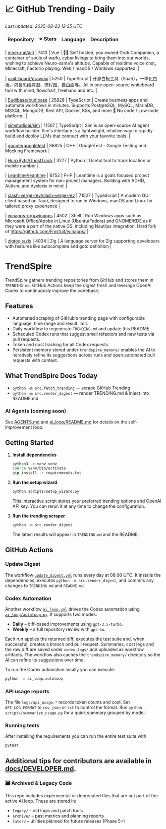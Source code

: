 <!-- TRENDING_START -->
# 📈 GitHub Trending - Daily

_Last updated: 2025-08-23 12:25 UTC_

| Repository | ⭐ Stars | Language | Description |
|------------|--------:|----------|-------------|

| [moeru-ai/airi](https://github.com/moeru-ai/airi) | 7413 | Vue | 💖🧸 Self hosted, you owned Grok Companion, a container of souls of waifu, cyber livings to bring them into our worlds, wishing to achieve Neuro-sama's altitude. Capable of realtime voice chat, Minecraft, Factorio playing. Web / macOS / Windows supported. |

| [plait-board/drawnix](https://github.com/plait-board/drawnix) | 5250 | TypeScript | 开源白板工具（SaaS），一体化白板，包含思维导图、流程图、自由画等。All in one open-source whiteboard tool with mind, flowchart, freehand and etc. |

| [Budibase/budibase](https://github.com/Budibase/budibase) | 25828 | TypeScript | Create business apps and automate workflows in minutes. Supports PostgreSQL, MySQL, MariaDB, MSSQL, MongoDB, Rest API, Docker, K8s, and more 🚀 No code / Low code platform.. |

| [simstudioai/sim](https://github.com/simstudioai/sim) | 11507 | TypeScript | Sim is an open-source AI agent workflow builder. Sim's interface is a lightweight, intuitive way to rapidly build and deploy LLMs that connect with your favorite tools. |

| [google/googletest](https://github.com/google/googletest) | 36825 | C++ | GoogleTest - Google Testing and Mocking Framework |

| [HunxByts/GhostTrack](https://github.com/HunxByts/GhostTrack) | 3277 | Python | Useful tool to track location or mobile number |

| [Leantime/leantime](https://github.com/Leantime/leantime) | 6752 | PHP | Leantime is a goals focused project management system for non-project managers. Building with ADHD, Autism, and dyslexia in mind. |

| [clash-verge-rev/clash-verge-rev](https://github.com/clash-verge-rev/clash-verge-rev) | 71527 | TypeScript | A modern GUI client based on Tauri, designed to run in Windows, macOS and Linux for tailored proxy experience |

| [winapps-org/winapps](https://github.com/winapps-org/winapps) | 4502 | Shell | Run Windows apps such as Microsoft Office/Adobe in Linux (Ubuntu/Fedora) and GNOME/KDE as if they were a part of the native OS, including Nautilus integration. Hard fork of https://github.com/Fmstrat/winapps/ |

| [zigtools/zls](https://github.com/zigtools/zls) | 4034 | Zig | A language server for Zig supporting developers with features like autocomplete and goto definition |
<!-- TRENDING_END -->

# TrendSpire

TrendSpire gathers trending repositories from GitHub and stores them in `TRENDING.md`. GitHub Actions keep the digest fresh and leverage OpenAI Codex to continuously improve the codebase.

## Features

- Automated scraping of GitHub's trending page with configurable language, time range and result limit.
- Daily workflow to regenerate `TRENDING.md` and update this README.
- Scheduled Codex runs that suggest small refactors and new tests via pull requests.
- Token and cost tracking for all Codex requests.
- Persistent memory stored under `trendspire_memory/` enables the AI to
  iteratively refine its suggestions across runs and open automated pull
  requests with context.

## What TrendSpire Does Today

- `python -m src.fetch_trending` — scrape GitHub Trending
- `python -m src.render_digest` — render TRENDING.md & inject into README.md

### AI Agents (coming soon)
See [AGENTS.md](./AGENTS.md) and [ai_loop/README.md](./ai_loop/README.md) for details on the self-improvement loop.

## Getting Started

1. **Install dependencies**
   ```bash
   python3 -m venv venv
   source venv/bin/activate
   pip install -r requirements.txt
   ```

2. **Run the setup wizard**
   ```bash
   python scripts/setup_wizard.py
   ```
   This interactive script stores your preferred trending options and OpenAI API key.
   You can rerun it at any time to change the configuration.

3. **Run the trending scraper**
   ```bash
   python -m src.render_digest
   ```
   The latest results will appear in `TRENDING.md` and the README.


## GitHub Actions

### Update Digest

The workflow [`update_digest.yml`](.github/workflows/update_digest.yml) runs every day at 08:00 UTC. It installs the dependencies, executes `python -m src.render_digest`, and commits any changes to `TRENDING.md` and `README.md`.

### Codex Automation

Another workflow [`ai_loop.yml`](.github/workflows/ai_loop.yml) drives the Codex automation using [`ai_loop/autoloop.py`](ai_loop/autoloop.py). It supports two modes:

- **Daily** – diff-based improvements using `gpt-3.5-turbo`.
- **Weekly** – a full repository review with `gpt-4o`.

Each run applies the returned diff, executes the test suite and, when successful, creates a branch and pull request. Summaries, cost logs and the raw diff are saved under `codex_logs/` and uploaded as workflow artifacts. The workflow also caches the `trendspire_memory/` directory so the AI can refine its suggestions over time.

To run the Codex automation locally you can execute:

```bash
python -m ai_loop.autoloop
```

### API usage reports

The file `logs/api_usage.*` records token counts and cost. Set `API_LOG_FORMAT`
to `csv`, `json` or `txt` to control the format. Run `python
scripts/summarize_usage.py` for a quick summary grouped by model.

### Running tests

After installing the requirements you can run the entire test suite with

```bash
pytest
```

Additional tips for contributors are available in
[docs/DEVELOPER.md](docs/DEVELOPER.md).
---

### 🗃 Archived & Legacy Code

This repo includes experimental or deprecated files that are not part of the active AI loop. These are stored in:

- `legacy/` – old logic and patch tools
- `archive/` – past metrics and planning reports
- `later/` – utilities planned for future releases (Phase 5+)

